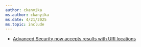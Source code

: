 ```yaml
---
author: ckanyika
ms.author: ckanyika
ms.date: 4/21/2025
ms.topic: include
---
```


- [Advanced Security now accepts results with URI locations](#advanced-security-now-accepts-results-with-uri-locations)


